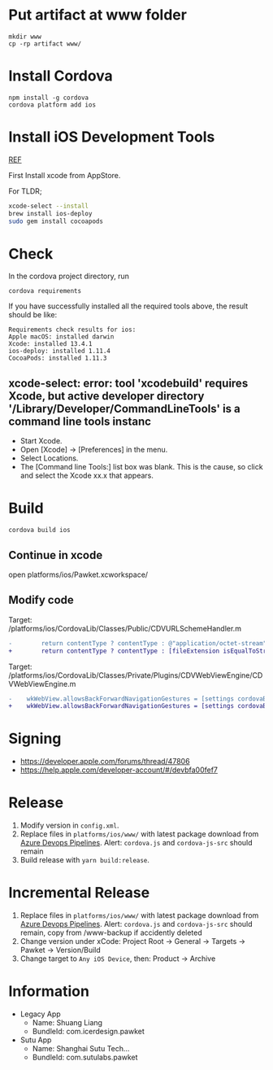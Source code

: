 # Put artifact at www folder
```
mkdir www
cp -rp artifact www/
```
# Install Cordova

```
npm install -g cordova
cordova platform add ios
```

# Install iOS Development Tools

[REF](https://cordova.apache.org/docs/en/11.x/guide/platforms/ios/index.html)

First Install xcode from AppStore.

For TLDR;

```sh
xcode-select --install
brew install ios-deploy
sudo gem install cocoapods
```

# Check

In the cordova project directory, run

```
cordova requirements
```

If you have successfully installed all the required tools above, the result should be like:

```
Requirements check results for ios:
Apple macOS: installed darwin
Xcode: installed 13.4.1
ios-deploy: installed 1.11.4
CocoaPods: installed 1.11.3
```

## xcode-select: error: tool 'xcodebuild' requires Xcode, but active developer directory '/Library/Developer/CommandLineTools' is a command line tools instanc

- Start Xcode.
- Open [Xcode] -> [Preferences] in the menu.
- Select Locations.
- The [Command line Tools:] list box was blank. This is the cause, so click and select the Xcode xx.x that appears.

# Build

```
cordova build ios
```

## Continue in xcode

open platforms/ios/Pawket.xcworkspace/

## Modify code

Target: /platforms/ios/CordovaLib/Classes/Public/CDVURLSchemeHandler.m

```diff
-        return contentType ? contentType : @"application/octet-stream";
+        return contentType ? contentType : [fileExtension isEqualToString:@"wasm"] ? @"application/wasm" : @"application/octet-stream";
```

Target: /platforms/ios/CordovaLib/Classes/Private/Plugins/CDVWebViewEngine/CDVWebViewEngine.m

```diff
-    wkWebView.allowsBackForwardNavigationGestures = [settings cordovaBoolSettingForKey:@"AllowBackForwardNavigationGestures" defaultValue:NO];
+    wkWebView.allowsBackForwardNavigationGestures = [settings cordovaBoolSettingForKey:@"AllowBackForwardNavigationGestures" defaultValue:YES];
```

# Signing

- https://developer.apple.com/forums/thread/47806
- https://help.apple.com/developer-account/#/devbfa00fef7

# Release

1. Modify version in `config.xml`.
2. Replace files in `platforms/ios/www/` with latest package download from [Azure Devops Pipelines](https://dev.azure.com/sututech/Chia/_build?definitionId=43&_a=summary).
    Alert: `cordova.js` and `cordova-js-src` should remain
3. Build release with `yarn build:release`.


# Incremental Release

1. Replace files in `platforms/ios/www/` with latest package download from [Azure Devops Pipelines](https://dev.azure.com/sututech/Chia/_build?definitionId=43&_a=summary).
    Alert: `cordova.js` and `cordova-js-src` should remain, copy from /www-backup if accidently deleted
2. Change version under xCode: Project Root -> General -> Targets -> Pawket -> Version/Build
3. Change target to `Any iOS Device`, then: Product -> Archive

# Information

- Legacy App
    - Name: Shuang Liang
    - BundleId: com.icerdesign.pawket
- Sutu App
    - Name: Shanghai Sutu Tech...
    - BundleId: com.sutulabs.pawket